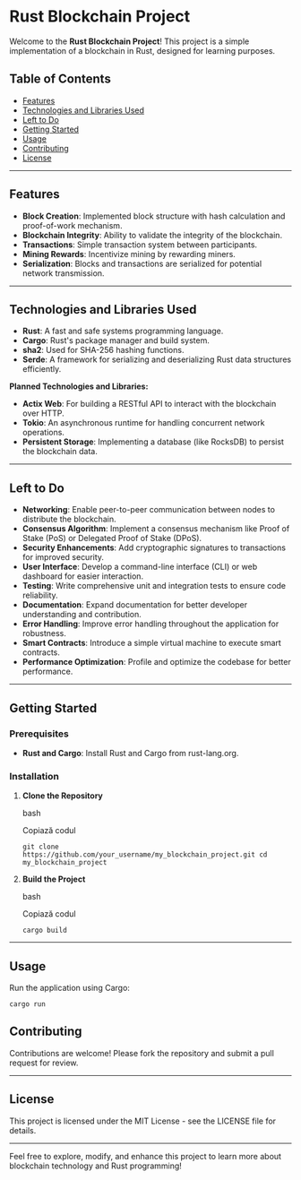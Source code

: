 # Rust Blockchain Project

Welcome to the **Rust Blockchain Project**! This project is a simple implementation of a blockchain in Rust, designed for learning purposes.

## Table of Contents

- [Features](#features)
- [Technologies and Libraries Used](#technologies-and-libraries-used)
- [Left to Do](#left-to-do)
- [Getting Started](#getting-started)
- [Usage](#usage)
- [Contributing](#contributing)
- [License](#license)

---

## Features

- **Block Creation**: Implemented block structure with hash calculation and proof-of-work mechanism.
- **Blockchain Integrity**: Ability to validate the integrity of the blockchain.
- **Transactions**: Simple transaction system between participants.
- **Mining Rewards**: Incentivize mining by rewarding miners.
- **Serialization**: Blocks and transactions are serialized for potential network transmission.

---

## Technologies and Libraries Used

- **Rust**: A fast and safe systems programming language.
- **Cargo**: Rust's package manager and build system.
- **sha2**: Used for SHA-256 hashing functions.
- **Serde**: A framework for serializing and deserializing Rust data structures efficiently.

**Planned Technologies and Libraries:**

- **Actix Web**: For building a RESTful API to interact with the blockchain over HTTP.
- **Tokio**: An asynchronous runtime for handling concurrent network operations.
- **Persistent Storage**: Implementing a database (like RocksDB) to persist the blockchain data.

---

## Left to Do

- **Networking**: Enable peer-to-peer communication between nodes to distribute the blockchain.
- **Consensus Algorithm**: Implement a consensus mechanism like Proof of Stake (PoS) or Delegated Proof of Stake (DPoS).
- **Security Enhancements**: Add cryptographic signatures to transactions for improved security.
- **User Interface**: Develop a command-line interface (CLI) or web dashboard for easier interaction.
- **Testing**: Write comprehensive unit and integration tests to ensure code reliability.
- **Documentation**: Expand documentation for better developer understanding and contribution.
- **Error Handling**: Improve error handling throughout the application for robustness.
- **Smart Contracts**: Introduce a simple virtual machine to execute smart contracts.
- **Performance Optimization**: Profile and optimize the codebase for better performance.

---

## Getting Started

### Prerequisites

- **Rust and Cargo**: Install Rust and Cargo from rust-lang.org.

### Installation

1. **Clone the Repository**
    
    bash
    
    Copiază codul
    
    `git clone https://github.com/your_username/my_blockchain_project.git cd my_blockchain_project`
    
2. **Build the Project**
    
    bash
    
    Copiază codul
    
    `cargo build`
    

---

## Usage

Run the application using Cargo:

`cargo run`

## Contributing

Contributions are welcome! Please fork the repository and submit a pull request for review.

    
---

## License

This project is licensed under the MIT License - see the LICENSE file for details.

---

Feel free to explore, modify, and enhance this project to learn more about blockchain technology and Rust programming!
